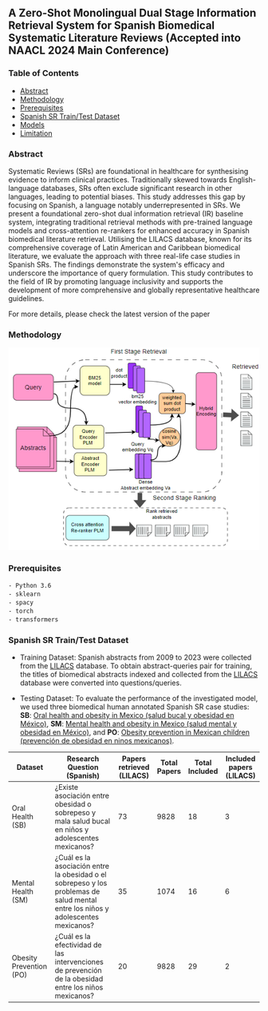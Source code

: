 ## A Zero-Shot Monolingual Dual Stage Information Retrieval System for Spanish Biomedical Systematic Literature Reviews (Accepted into NAACL 2024 Main Conference)

### Table of Contents
- [Abstract](#features)
- [Methodology](#installation)
- [Prerequisites](#usage)
- [Spanish SR Train/Test Dataset](#visualizing-attacks)
- [Models](#generating-adversarial-images)
- [Limitation](#limitation)


### Abstract

Systematic Reviews (SRs) are foundational in healthcare for synthesising evidence to inform clinical practices. Traditionally skewed towards English-language databases, SRs often exclude significant research in other languages, leading to potential biases. This study addresses this gap by focusing on Spanish, a language notably underrepresented in SRs. We present a foundational zero-shot dual information retrieval (IR) baseline system, integrating traditional retrieval methods with pre-trained language models and cross-attention re-rankers for enhanced accuracy in Spanish biomedical literature retrieval. Utilising the LILACS database, known for its comprehensive coverage of Latin American and Caribbean biomedical literature, we evaluate the approach with three real-life case studies in Spanish SRs. The findings demonstrate the system's efficacy and underscore the importance of query formulation. This study contributes to the field of IR by promoting language inclusivity and supports the development of more comprehensive and globally representative healthcare guidelines.

For more details, please check the latest version of the paper


### Methodology

![Image Alt text](dual_encoder_naacl.PNG)


###  Prerequisites
``` bash
- Python 3.6
- sklearn
- spacy
- torch
- transformers
```

### Spanish SR Train/Test Dataset

- Training Dataset: Spanish abstracts from 2009 to 2023 were collected from the [LILACS](https://lilacs.bvsalud.org/en/) database. To obtain abstract-queries pair for training, the titles of biomedical abstracts indexed and collected from the [LILACS](https://lilacs.bvsalud.org/en/) database were converted into questions/queries.


- Testing Dataset: To evaluate the performance of the investigated model, we used three biomedical human annotated Spanish SR case studies: **SB**: [Oral health and obesity in Mexico (salud bucal y obesidad en México)](https://academic.oup.com/nutritionreviews/article/80/6/1694/6402007?login=false), **SM**: [Mental health and obesity in Mexico (salud mental y obesidad en México)](https://academic.oup.com/nutritionreviews/article/81/6/658/6717764?login=false), and **PO**: [Obesity prevention in Mexican children (prevención de obesidad en ninos mexicanos)](https://link.springer.com/article/10.1007/s11121-021-01316-6).

| **Dataset**          | **Research Question (Spanish)**                                                                              | **Papers retrieved (LILACS)** | **Total Papers** | **Total Included** | **Included papers (LILACS)** |
|----------------------|--------------------------------------------------------------------------------------------------------------|-------------------------------|------------------|--------------------|------------------------------|
| Oral Health (SB)     | ¿Existe asociación entre obesidad o sobrepeso y mala salud bucal en niños y adolescentes mexicanos?           | 73                            | 9828             | 18                 | 3                            |
| Mental Health (SM)   | ¿Cuál es la asociación entre la obesidad o el sobrepeso y los problemas de salud mental entre los niños y adolescentes mexicanos? | 35                            | 1074             | 16                 | 6                            |
| Obesity Prevention (PO) | ¿Cuál es la efectividad de las intervenciones de prevención de la obesidad entre los niños mexicanos?        | 20                            | 9828             | 29                 | 2                            |








